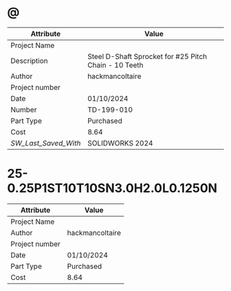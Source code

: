# @
| Attribute | Value |
| ---  | ---     |
| Project Name |  |
| Description | Steel D-Shaft Sprocket for #25 Pitch Chain - 10 Teeth |
| Author | hackmancoltaire |
| Project number |  |
| Date | 01/10/2024 |
| Number | TD-199-010 |
| Part Type | Purchased |
| Cost | 8.64 |
| _SW_Last_Saved_With_ | SOLIDWORKS 2024 |
# 25-0.25P1ST10T10SN3.0H2.0L0.1250N
| Attribute | Value |
| ---  | ---     |
| Project Name |  |
| Author | hackmancoltaire |
| Project number |  |
| Date | 01/10/2024 |
| Part Type | Purchased |
| Cost | 8.64 |
